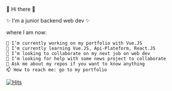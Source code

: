 👋 Hi there 👋

 ✨ I'm a junior backend web dev ✨

where I am now: 

    🔭 I’m currently working on my portfolio with Vue.JS
    🌱 I’m currently learning Vue.JS, Api-Plateform, React.JS
    👯 I’m looking to collaborate on my next job on web dev
    🤔 I’m looking for help with some news project to collaborate
    💬 Ask me about my repos if you want to know anything
    📫 How to reach me: go to my portfolio




[![Hits](https://hits.seeyoufarm.com/api/count/incr/badge.svg?url=https%3A%2F%2Fgithub.com%2FJ3rom3M&count_bg=%2379C83D&title_bg=%23555555&icon=&icon_color=%23E7E7E7&title=num+of+view&edge_flat=false)](https://github.com/J3rom3M)
